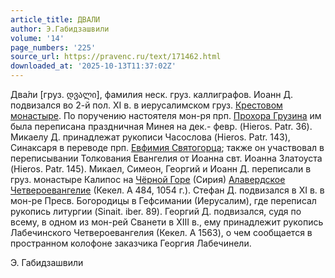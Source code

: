 ```yaml
---
article_title: ДВАЛИ
author: Э.Габидзашвили
volume: '14'
page_numbers: '225'
source_url: https://pravenc.ru/text/171462.html
downloaded_at: '2025-10-13T11:37:02Z'
---
```


Два́ли [груз. დვალი], фамилия неск. груз. каллиграфов. Иоанн Д. подвизался во 2-й пол. XI в. в иерусалимском груз. [Крестовом монастыре](<https://pravenc.ru/text/Крестовом монастыре.html>). По поручению настоятеля мон-ря прп. [Прохора Грузина](<https://pravenc.ru/text/Прохора Грузина.html>) им была переписана праздничная Минея на дек.- февр. (Hieros. Patr. 36). Микаелу Д. принадлежат рукописи Часослова (Hieros. Patr. 143), Синаксаря в переводе прп. [Евфимия Святогорца](<https://pravenc.ru/text/ЕВФИМИЙ СВЯТОГОРЕЦ.html>); также он участвовал в переписывании Толкования Евангелия от Иоанна свт. Иоанна Златоуста (Hieros. Patr. 145). Микаел, Симеон, Георгий и Иоанн Д. переписали в груз. монастыре Калипос на [Чёрной Горе](<https://pravenc.ru/text/Чёрной Горе.html>) (Сирия) [Алавердское Четвероевангелие](<https://pravenc.ru/text/Алавердское Четвероевангелие.html>) (Кекел. А 484, 1054 г.). Стефан Д. подвизался в XI в. в мон-ре Пресв. Богородицы в Гефсимании (Иерусалим), где переписал рукопись литургии (Sinait. iber. 89). Георгий Д. подвизался, судя по всему, в одном из мон-рей Сванети в XIII в., ему принадлежит рукопись Лабечинского Четвероевангелия (Кекел. A 1563), о чем сообщается в пространном колофоне заказчика Георгия Лабечинели.

Э.  Габидзашвили
